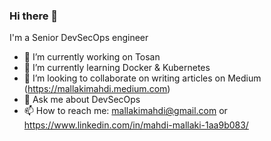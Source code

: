 ### Hi there 👋

I'm a Senior DevSecOps engineer

- 🔭 I’m currently working on Tosan
- 🌱 I’m currently learning Docker & Kubernetes
- 👯 I’m looking to collaborate on writing articles on Medium (https://mallakimahdi.medium.com)
- 💬 Ask me about DevSecOps
- 📫 How to reach me: mallakimahdi@gmail.com or https://www.linkedin.com/in/mahdi-mallaki-1aa9b083/

